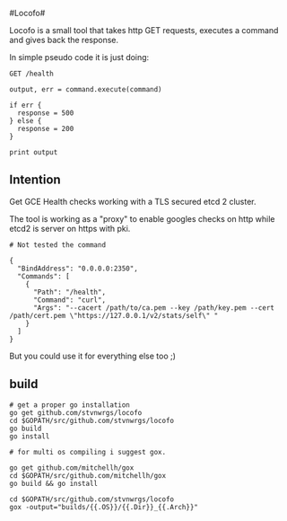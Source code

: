 #Locofo#

Locofo is a small tool that takes http GET requests, executes a command and gives back the response.


In simple pseudo code it is just doing:

```
GET /health

output, err = command.execute(command)

if err {
  response = 500
} else {
  response = 200
}

print output

```

## Intention ##

Get GCE Health checks working with a TLS secured etcd 2 cluster.

The tool is working as a "proxy" to enable googles checks on http while etcd2 is server on https with pki.

```
# Not tested the command

{
  "BindAddress": "0.0.0.0:2350",
  "Commands": [
    {
      "Path": "/health",
      "Command": "curl",
      "Args": "--cacert /path/to/ca.pem --key /path/key.pem --cert /path/cert.pem \"https://127.0.0.1/v2/stats/self\" "
    }
  ]
}

```


But you could use it for everything else too ;)

## build ##

```
# get a proper go installation
go get github.com/stvnwrgs/locofo
cd $GOPATH/src/github.com/stvnwrgs/locofo
go build
go install

# for multi os compiling i suggest gox.

go get github.com/mitchellh/gox
cd $GOPATH/src/github.com/mitchellh/gox
go build && go install

cd $GOPATH/src/github.com/stvnwrgs/locofo
gox -output="builds/{{.OS}}/{{.Dir}}_{{.Arch}}"
```
